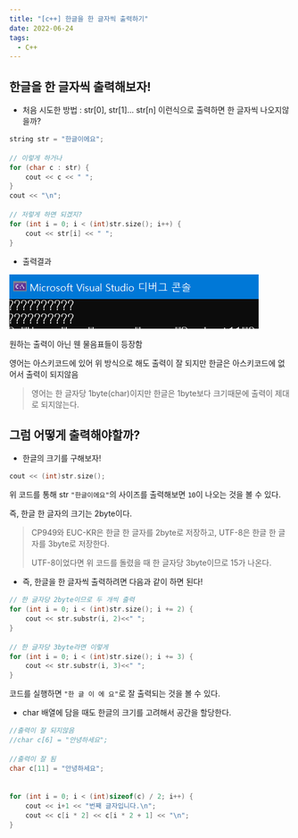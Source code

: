 ```yaml
---
title: "[c++] 한글을 한 글자씩 출력하기"
date: 2022-06-24
tags:
  - C++
---
```


## 한글을 한 글자씩 출력해보자!

* 처음 시도한 방법 : str[0], str[1]... str[n] 이런식으로 출력하면 한 글자씩 나오지않을까?

```c++
string str = "한글이에요";

// 이렇게 하거나
for (char c : str) {
	cout << c << " ";
}
cout << "\n";

// 저렇게 하면 되겠지?
for (int i = 0; i < (int)str.size(); i++) {
	cout << str[i] << " ";
}
```

* 출력결과

![](./output1.png)



원하는 출력이 아닌 웬 물음표들이 등장함<br/>

영어는 아스키코드에 있어 위 방식으로 해도 출력이 잘 되지만 한글은 아스키코드에 없어서 출력이 되지않음

> 영어는 한 글자당 1byte(char)이지만 한글은 1byte보다 크기때문에 출력이 제대로 되지않는다.



## 그럼 어떻게 출력해야할까?

* 한글의 크기를 구해보자!

```c++
cout << (int)str.size();
```

위 코드를 통해 str `"한글이에요"`의 사이즈를 출력해보면 `10`이 나오는 것을 볼 수 있다.<br/>

즉, 한글 한 글자의 크기는 2byte이다.

> CP949와 EUC-KR은 한글 한 글자를 2byte로 저장하고, UTF-8은 한글 한 글자를 3byte로 저장한다.
>
> UTF-8이었다면 위 코드를 돌렸을 때 한 글자당 3byte이므로 15가 나온다.



* 즉, 한글을 한 글자씩 출력하려면 다음과 같이 하면 된다!

```c++
// 한 글자당 2byte이므로 두 개씩 출력
for (int i = 0; i < (int)str.size(); i += 2) {
	cout << str.substr(i, 2)<<" ";
}

// 한 글자당 3byte라면 이렇게
for (int i = 0; i < (int)str.size(); i += 3) {
	cout << str.substr(i, 3)<<" ";
}
```

코드를 실행하면 `"한 글 이 에 요"`로 잘 출력되는 것을 볼 수 있다.



* char 배열에 담을 때도 한글의 크기를 고려해서 공간을 할당한다.

```c++
//출력이 잘 되지않음
//char c[6] = "안녕하세요";

//출력이 잘 됨
char c[11] = "안녕하세요";


for (int i = 0; i < (int)sizeof(c) / 2; i++) {
    cout << i+1 << "번째 글자입니다.\n";
    cout << c[i * 2] << c[i * 2 + 1] << "\n";
}
```

